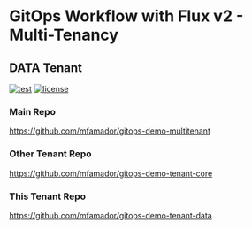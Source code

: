 # GitOps Workflow with Flux v2 - Multi-Tenancy

## DATA Tenant

[![test](https://github.com/mfamador/gitops-demo-tenant-data/actions/workflows/test.yaml/badge.svg)](https://github.com/mfamador/gitops-demo-tenant-data/actions/workflows/test.yaml)
[![license](https://img.shields.io/github/license/mfamador/gitops-demo-tenant-data.svg)](https://github.com/mfamador/gitops-demo-tenant-data/blob/main/LICENSE)

### Main Repo
https://github.com/mfamador/gitops-demo-multitenant

### Other Tenant Repo
https://github.com/mfamador/gitops-demo-tenant-core

### This Tenant Repo
https://github.com/mfamador/gitops-demo-tenant-data
